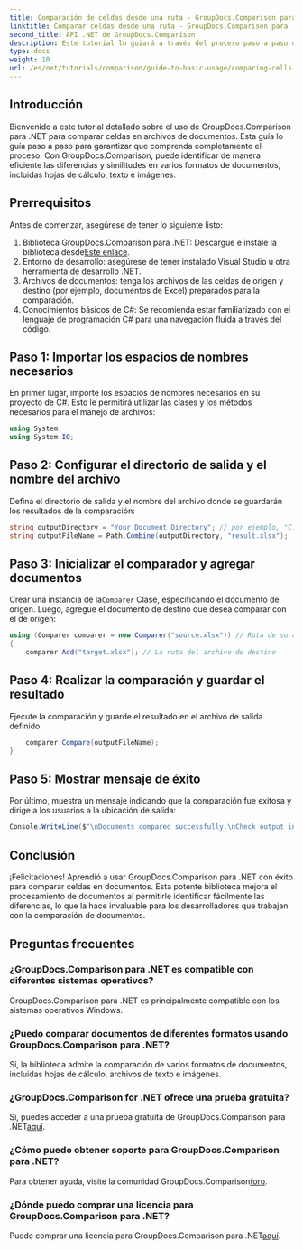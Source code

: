 ```yaml
---
title: Comparación de celdas desde una ruta - GroupDocs.Comparison para .NET
linktitle: Comparar celdas desde una ruta - GroupDocs.Comparison para .NET
second_title: API .NET de GroupDocs.Comparison
description: Este tutorial lo guiará a través del proceso paso a paso de comparación del contenido de las celdas de Excel, lo que permitirá a los desarrolladores identificar de manera eficiente las diferencias y similitudes entre los documentos.
type: docs
weight: 10
url: /es/net/tutorials/comparison/guide-to-basic-usage/comparing-cells-from-path/
---
```

## Introducción

Bienvenido a este tutorial detallado sobre el uso de GroupDocs.Comparison para .NET para comparar celdas en archivos de documentos. Esta guía lo guía paso a paso para garantizar que comprenda completamente el proceso. Con GroupDocs.Comparison, puede identificar de manera eficiente las diferencias y similitudes en varios formatos de documentos, incluidas hojas de cálculo, texto e imágenes.

## Prerrequisitos

Antes de comenzar, asegúrese de tener lo siguiente listo:

1.  Biblioteca GroupDocs.Comparison para .NET: Descargue e instale la biblioteca desde[Este enlace](https://releases.groupdocs.com/comparison/net/).
2. Entorno de desarrollo: asegúrese de tener instalado Visual Studio u otra herramienta de desarrollo .NET.
3. Archivos de documentos: tenga los archivos de las celdas de origen y destino (por ejemplo, documentos de Excel) preparados para la comparación.
4. Conocimientos básicos de C#: Se recomienda estar familiarizado con el lenguaje de programación C# para una navegación fluida a través del código.

## Paso 1: Importar los espacios de nombres necesarios

En primer lugar, importe los espacios de nombres necesarios en su proyecto de C#. Esto le permitirá utilizar las clases y los métodos necesarios para el manejo de archivos:

```csharp
using System;
using System.IO;
```

## Paso 2: Configurar el directorio de salida y el nombre del archivo

Defina el directorio de salida y el nombre del archivo donde se guardarán los resultados de la comparación:

```csharp
string outputDirectory = "Your Document Directory"; // por ejemplo, "C:\Documentos"
string outputFileName = Path.Combine(outputDirectory, "result.xlsx");
```

## Paso 3: Inicializar el comparador y agregar documentos

 Crear una instancia de la`Comparer` Clase, especificando el documento de origen. Luego, agregue el documento de destino que desea comparar con el de origen:

```csharp
using (Comparer comparer = new Comparer("source.xlsx")) // Ruta de su archivo de origen
{
    comparer.Add("target.xlsx"); // La ruta del archivo de destino
```

## Paso 4: Realizar la comparación y guardar el resultado

Ejecute la comparación y guarde el resultado en el archivo de salida definido:

```csharp
    comparer.Compare(outputFileName);
}
```

## Paso 5: Mostrar mensaje de éxito

Por último, muestra un mensaje indicando que la comparación fue exitosa y dirige a los usuarios a la ubicación de salida:

```csharp
Console.WriteLine($"\nDocuments compared successfully.\nCheck output in {outputDirectory}.");
```

## Conclusión

¡Felicitaciones! Aprendió a usar GroupDocs.Comparison para .NET con éxito para comparar celdas en documentos. Esta potente biblioteca mejora el procesamiento de documentos al permitirle identificar fácilmente las diferencias, lo que la hace invaluable para los desarrolladores que trabajan con la comparación de documentos.

## Preguntas frecuentes

### ¿GroupDocs.Comparison para .NET es compatible con diferentes sistemas operativos?

GroupDocs.Comparison para .NET es principalmente compatible con los sistemas operativos Windows.

### ¿Puedo comparar documentos de diferentes formatos usando GroupDocs.Comparison para .NET?

Sí, la biblioteca admite la comparación de varios formatos de documentos, incluidas hojas de cálculo, archivos de texto e imágenes.

### ¿GroupDocs.Comparison for .NET ofrece una prueba gratuita?

 Sí, puedes acceder a una prueba gratuita de GroupDocs.Comparison para .NET[aquí](https://releases.groupdocs.com/).

### ¿Cómo puedo obtener soporte para GroupDocs.Comparison para .NET?

 Para obtener ayuda, visite la comunidad GroupDocs.Comparison[foro](https://forum.groupdocs.com/c/comparison/12).

### ¿Dónde puedo comprar una licencia para GroupDocs.Comparison para .NET?

 Puede comprar una licencia para GroupDocs.Comparison para .NET[aquí](https://purchase.groupdocs.com/buy).